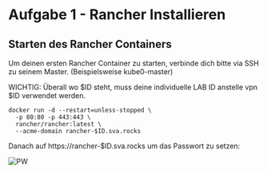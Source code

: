 # Aufgabe 1 - Rancher Installieren

## Starten des Rancher Containers
Um deinen ersten Rancher Container zu starten, verbinde dich bitte via SSH zu seinem Master. (Beispielsweise kube0-master)

WICHTIG: Überall wo $ID steht, muss deine individuelle LAB ID anstelle vpn $ID verwendet werden.
```
docker run -d --restart=unless-stopped \
  -p 80:80 -p 443:443 \
  rancher/rancher:latest \
  --acme-domain rancher-$ID.sva.rocks
```
Danach auf https://rancher-$ID.sva.rocks um das Passwort zu setzen:

![PW](images/pw.png)


